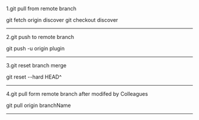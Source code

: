 1.git pull from remote branch

git fetch origin discover
git checkout discover

------------------------------------------------------------------------

2.git push to remote branch

git push -u origin plugin

------------------------------------------------------------------------

3.git reset branch merge

git reset --hard HEAD^

------------------------------------------------------------------------

4.git pull form remote branch after modifed by Colleagues

git pull origin branchName

------------------------------------------------------------------------
